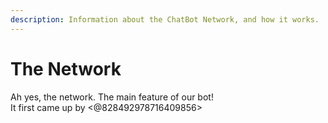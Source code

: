 ```yaml
---
description: Information about the ChatBot Network, and how it works.
---
```


# The Network

Ah yes, the network. The main feature of our bot! \
It first came up by <@828492978716409856>

